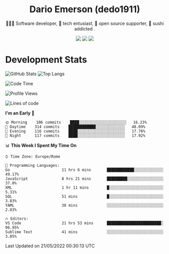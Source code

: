 <div align="center">
  
# Dario Emerson (dedo1911)
👨🏼‍💻 Software developer, 🔧 tech entusiast, 🙌 open source supporter, 🍣 sushi addicted .

[![](https://img.shields.io/badge/-Linkedin-informational?style=for-the-badge&logo=linkedin&logoColor=white&color=2867B2)](http://linkedin.com/in/dedo1911)
[![](https://img.shields.io/badge/-Telegram-informational?style=for-the-badge&logo=telegram&logoColor=white&color=0088cc)](https://t.me/dedo1911)
[![](https://img.shields.io/badge/-Facebook-informational?style=for-the-badge&logo=facebook&logoColor=white&color=3b5998)](https://fb.com/dedo1911)

</div>

# Development Stats

![GitHub Stats](https://github-readme-stats.vercel.app/api?username=dedo1911&hide=&count_private=true&title_color=84cc16&text_color=ffffff&icon_color=84cc16&bg_color=1c1917&hide_border=true&border_radius=0&show_icons=true)
![Top Langs](https://github-readme-stats.vercel.app/api/top-langs/?username=dedo1911&theme=chartreuse-dark&layout=compact)

<!--START_SECTION:waka-->
![Code Time](http://img.shields.io/badge/Code%20Time-0%20secs-blue)

![Profile Views](http://img.shields.io/badge/Profile%20Views-2-blue)

![Lines of code](https://img.shields.io/badge/From%20Hello%20World%20I%27ve%20Written-60%20Thousand%20lines%20of%20code-blue)

**I'm an Early 🐤** 

```text
🌞 Morning    106 commits    ████░░░░░░░░░░░░░░░░░░░░░   16.23% 
🌆 Daytime    314 commits    ████████████░░░░░░░░░░░░░   48.09% 
🌃 Evening    116 commits    ████░░░░░░░░░░░░░░░░░░░░░   17.76% 
🌙 Night      117 commits    ████░░░░░░░░░░░░░░░░░░░░░   17.92%

```


📊 **This Week I Spent My Time On** 

```text
⌚︎ Time Zone: Europe/Rome

💬 Programming Languages: 
Go                       11 hrs 6 mins       ████████████░░░░░░░░░░░░░   49.17% 
JavaScript               8 hrs 21 mins       █████████░░░░░░░░░░░░░░░░   37.0% 
XML                      1 hr 11 mins        █░░░░░░░░░░░░░░░░░░░░░░░░   5.31% 
SQL                      51 mins             █░░░░░░░░░░░░░░░░░░░░░░░░   3.83% 
YAML                     38 mins             ░░░░░░░░░░░░░░░░░░░░░░░░░   2.83%

🔥 Editors: 
VS Code                  21 hrs 53 mins      ████████████████████████░   96.95% 
Sublime Text             41 mins             ░░░░░░░░░░░░░░░░░░░░░░░░░   3.05%

```


 Last Updated on 21/05/2022 00:30:13 UTC
<!--END_SECTION:waka-->

<!--
**dedo1911/dedo1911** is a ✨ _special_ ✨ repository because its `README.md` (this file) appears on your GitHub profile.

Here are some ideas to get you started:

- 🔭 I’m currently working on ...
- 🌱 I’m currently learning ...
- 👯 I’m looking to collaborate on ...
- 🤔 I’m looking for help with ...
- 💬 Ask me about ...
- 📫 How to reach me: ...
- 😄 Pronouns: ...
- ⚡ Fun fact: ...
-->
